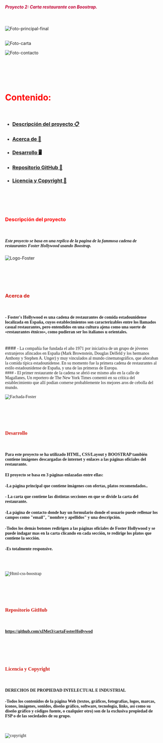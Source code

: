 ##### <span style= "color: #c00034">Proyecto 2: Carta restaurante con Boostrap.
<br>

![Foto-principal-final](./img/principalFinal.png)
<br><br>

![Foto-carta](./img/cartaFinal.png)
<br>

![Foto-contacto](./img/contactoFin.png)

<br><br><br><br>

# <span style= "color:#ff0000"> Contenido:
<br>

- ### [Descripción del proyecto 📋](#Descripción-del-proyecto)
- ### [Acerca de 🍔](#Acerca)
- ### [Desarrollo 🖥️](#Desarrollo)
- ### [Repositorio GitHub 💾](#Repositorio)
- ### [Licencia y Copyright 📜](#Licencia)

<br><br><br><br>


### <span style="color:#ff0000">Descripción del proyecto
<br>

##### <span style="font-family:Aria-lNarrow"> Este proyecto se basa en una replica de la pagina de la fammosa cadena de restaurantes Foster Hollywood usando Boostrap.

![Logo-Foster](./img/fosterEstrellaGrande.jpg)

<br><br><br><br>

### <span style= "color:#d11911">Acerca de <a id="Acerca"></a>

<br>

#### <span style="font-family:Aria-lNarrow"> - Foster's Hollywood es una cadena de restaurantes de comida estadounidense localizada en España, cuyos establecimientos son caracterizables entre los llamados casual restaurantes,​ pero entendidos en una cultura ajena como una suerte de «restaurantes étnicos», como pudieran ser los italianos u orientales.
<br>
#### <span style="font-family:Aria-lNarrow"> - La compañía fue fundada el año 1971 por iniciativa de un grupo de jóvenes extranjeros afincados en España (Mark Brownstein, Douglas Delfeld y los hermanos Anthony y Stephen A. Unger) y muy vinculados al mundo cinematográfico, que añoraban la comida típica estadounidense. En su momento fue la primera cadena de restaurantes al estilo estadounidense de España, y una de las primeras de Europa.​
<br>
#### <span style="font-family:Aria-lNarrow"> - El primer restaurante de la cadena se abrió ese mismo año en la calle de Magallanes, Un reportero de The New York Times comentó en su crítica del establecimiento que allí podían comerse probablemente los mejores aros de cebolla del mundo.
<br>

![Fachada-Foster](./img/fosterEscaparate.jpg)

<br><br><br><br>

### <span style= "color:#d11911">Desarrollo<a id="Desarrollo"></a>

<br>

####  <span style="font-family:Aria-lNarrow">  Para este proyecto se ha utilizado HTML, CSS/Layout y BOOSTRAP  también contiene imágenes descargadas de internet y enlaces a las páginas oficiales del restaurante.

#### <span style="font-family:Aria-lNarrow"> El proyecto se basa en 3 páginas enlazadas entre ellas:
#### <span style="font-family:Aria-lNarrow"> -La página principal que contiene imágenes con ofertas, platos recomendados..
#### <span style="font-family:Aria-lNarrow"> - La carta que contiene las distintas secciones en que se divide la carta del restaurante.
#### <span style="font-family:Aria-lNarrow"> -La página de contacto donde hay un formulario donde el usuario puede rellenar los campos como "email", "nombre y apellidos" y una descripción.
#### <span style="font-family:Aria-lNarrow"> -Todos los demás botones redirigen a las páginas oficiales de Foster Hollywood y se puede indagar mas en la carta clicando en cada sección, te redirige los platos que contiene la sección.
#### <span style="font-family:Aria-lNarrow"> -Es totalmente responsive. 

<br> <br>

![Html-css-boostrap](./img/htmlcss.png)

<br><br><br><br>


### <span style= "color:#d11911">Repositorio GitHub
<a id="Repositorio"></a>

<br>

#### https://github.com/xIMet3/cartaFosterHollywod

<br><br><br><br>

### <span style= "color:#d11911">Licencia y Copyright
<a id="Licencia"></a>

<br>

#### <span style="font-family:Aria-lNarrow">DERECHOS DE PROPIEDAD INTELECTUAL E INDUSTRIAL

#### <span style="font-family:Aria-lNarrow"> -Todos los contenidos de la página Web (textos, gráficos, fotografías, logos, marcas, iconos, imágenes, sonidos, diseño gráfico, software, tecnología, links, así como su diseño gráfico y códigos fuente, o cualquier otro) son de la exclusiva propiedad de FSP o de las sociedades de su grupo.
 
<br>

![copyright](./img/copyright.png)




















